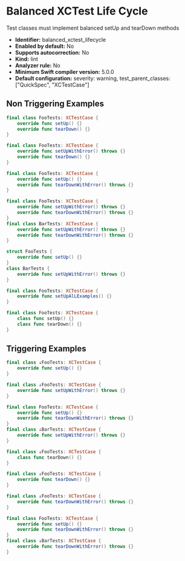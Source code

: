 # Balanced XCTest Life Cycle

Test classes must implement balanced setUp and tearDown methods

* **Identifier:** balanced_xctest_lifecycle
* **Enabled by default:** No
* **Supports autocorrection:** No
* **Kind:** lint
* **Analyzer rule:** No
* **Minimum Swift compiler version:** 5.0.0
* **Default configuration:** severity: warning, test_parent_classes: ["QuickSpec", "XCTestCase"]

## Non Triggering Examples

```swift
final class FooTests: XCTestCase {
    override func setUp() {}
    override func tearDown() {}
}
```

```swift
final class FooTests: XCTestCase {
    override func setUpWithError() throws {}
    override func tearDown() {}
}
```

```swift
final class FooTests: XCTestCase {
    override func setUp() {}
    override func tearDownWithError() throws {}
}
```

```swift
final class FooTests: XCTestCase {
    override func setUpWithError() throws {}
    override func tearDownWithError() throws {}
}
final class BarTests: XCTestCase {
    override func setUpWithError() throws {}
    override func tearDownWithError() throws {}
}
```

```swift
struct FooTests {
    override func setUp() {}
}
class BarTests {
    override func setUpWithError() throws {}
}
```

```swift
final class FooTests: XCTestCase {
    override func setUpAlLExamples() {}
}
```

```swift
final class FooTests: XCTestCase {
    class func setUp() {}
    class func tearDown() {}
}
```

## Triggering Examples

```swift
final class ↓FooTests: XCTestCase {
    override func setUp() {}
}
```

```swift
final class ↓FooTests: XCTestCase {
    override func setUpWithError() throws {}
}
```

```swift
final class FooTests: XCTestCase {
    override func setUp() {}
    override func tearDownWithError() throws {}
}
final class ↓BarTests: XCTestCase {
    override func setUpWithError() throws {}
}
```

```swift
final class ↓FooTests: XCTestCase {
    class func tearDown() {}
}
```

```swift
final class ↓FooTests: XCTestCase {
    override func tearDown() {}
}
```

```swift
final class ↓FooTests: XCTestCase {
    override func tearDownWithError() throws {}
}
```

```swift
final class FooTests: XCTestCase {
    override func setUp() {}
    override func tearDownWithError() throws {}
}
final class ↓BarTests: XCTestCase {
    override func tearDownWithError() throws {}
}
```